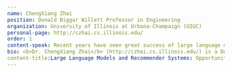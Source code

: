 ```yaml
---
name: ChengXiang Zhai
position: Donald Biggar Willett Professor in Engineering
organization: University of Illinois at Urbana-Champaign (UIUC)
personal-page: http://czhai.cs.illinois.edu/
order: 1
content-speak: Recent years have seen great success of large language models (LLMs) in performing many natural language processing tasks, especially tasks that directly serve users such as question answering, text summarization, and text generation in general. At the same time, concerns such as trustworthiness and halluciation have also raised problems about such models in terms of their actual utility when deployed in applications that serve many users. In this talk, I will systematically examine the opportunities and challenges that LLMs have created for recommender systems. Specifically, I will address the following questions: 1) How can LLMs be leveraged to improve the current recommender systems? 2) What is the potental for LLMs to transform the future recommender system applications? 3) What are the major challenges in applying LLMs to recommender systems? 4) Given the anticipated growth of LLMs, what would recommender systems look like in the future?
bio: <b>Dr. ChengXiang Zhai</b> (http://czhai.cs.illinois.edu/) is a Donald Biggar Willett Professor in Engineering of the Department of Computer Science at the University of Illinois at Urbana-Champaign (UIUC), where he is also affiliated with School of Information Sciences, Department of Statistics, and the Carl R. Woese Institute for Genomic Biology.   He received a Ph.D. in Computer Science from Nanjing University in 1990, and a Ph.D. in Language and Information Technologies from Carnegie Mellon University in 2002. He worked at Clairvoyance Corp. as a Research Scientist and a Senior Research Scientist from 1997 to 2000. His research interests are in the general area of intelligent information systems, including specifically information retrieval, data mining, natural language processing, machine learning, and their applications in domains such as biomedical informatics, and intelligent education systems. He has over 400 publications in these areas with over 40,000 citations and an h-index of 92 in Google Scholar. He also holds 5 US patents. He offers two Massive Open Online Courses (MOOCs) on Coursera covering Text Retrieval and Search Engines and Text Mining and Analytics, respectively, and is a key contributor of the Lemur text retrieval and mining toolkit. He is America Editor of the Springer Information Retrieval Book Series and a Senior Associate Editor of ACM Transactions on Intelligent Systems and Technology. Previously, he served as an Associate Editor of journals in multiple areas including, ACM Transactions on Information Systems, Information Processing and Management, BMC Medical Informatics and Decision Making, and ACM Transactions on Knowledge Discovery from Data, and on the editorial board of Information Retrieval Journal. He is a program co-chair of ACM CIKM 2004, NAACL HLT 2007, ACM SIGIR 2009, ECIR 2014, WWW 2015, and ICTIR 2015. He is a general conference co-chair of CIKM 2016, WSDM 2018, and IEEE BigData 2020. He is an ACM Fellow and a member of the ACM SIGIR Academy, and received a number of awards, including ACM SIGIR Gerard Salton Award, multiple best paper awards such as the ACM SIGIR 2004 Best Paper Award, and the ACM SIGIR Test of Time Award (three times), the 2004 Presidential Early Career Award for Scientists and Engineers (PECASE), an Alfred P. Sloan Research Fellowship, multiple research awards from industry (IBM Faculty Award, HP Innovation Research Award, Microsoft Beyond Search Research Award , and Yahoo Faculty Research Engagement Program Award), UIUC Rose Award for Teaching Excellence, and UIUC Campus Award for Excellence in Graduate Student Mentoring. He has graduated 41 PhD students and over 50 MS students.
content-title:Large Language Models and Recommender Systems: Opportunities and Challenges
---
```

